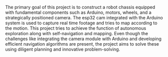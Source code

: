 The primary goal of this project is to construct a robot chassis equipped with fundamental
 components such as Arduino, motors, wheels, and a strategically positioned camera. The esp32
 cam integrated with the Arduino system is used to capture real time footage and tries to map
 according to the motion.
 This project tries to achieve the function of autonomous exploration along with self-navigation
 and mapping. Even though the challenges like integrating the camera module with Arduino and
 developing efficient navigation algorithms are present, the project aims to solve these using
 diligent planning and innovative problem-solving.
